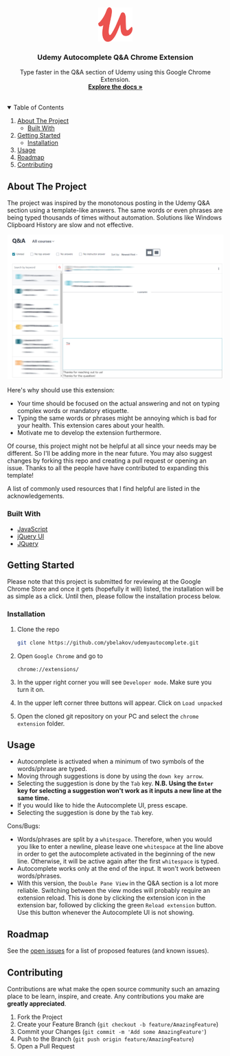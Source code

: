 <!-- PROJECT LOGO -->
<br />
<p align="center">
  <a href="https://github.com/ybelakov/udemyautocomplete">
    <img src="chrome extension/icon.png" alt="Logo" width="80" height="80">
  </a>

  <h3 align="center">Udemy Autocomplete Q&A Chrome Extension</h3>

  <p align="center">
    Type faster in the Q&A section of Udemy using this Google Chrome Extension.
    <br />
    <a href="#usage"><strong>Explore the docs »</strong></a>
    <br />
    <br />
  </p>
</p>



<!-- TABLE OF CONTENTS -->
<details open="open">
  <summary>Table of Contents</summary>
  <ol>
    <li>
      <a href="#about-the-project">About The Project</a>
      <ul>
        <li><a href="#built-with">Built With</a></li>
      </ul>
    </li>
    <li>
      <a href="#getting-started">Getting Started</a>
      <ul>
        <li><a href="#installation">Installation</a></li>
      </ul>
    </li>
    <li><a href="#usage">Usage</a></li>
    <li><a href="#roadmap">Roadmap</a></li>
    <li><a href="#contributing">Contributing</a></li>
  </ol>
</details>



<!-- ABOUT THE PROJECT -->
## About The Project
The project was inspired by the monotonous posting in the Udemy Q&A section using a template-like answers. The same words or even phrases are being typed thousands of times    without automation. Solutions like Windows Clipboard History are slow and not effective.

<img src="/images/screenshot.png" alt="Udemy Autocomplete Screen Shot" style="max-width:100%;">


Here's why should use this extension:
* Your time should be focused on the actual answering and not on typing complex words or mandatory etiquette.
* Typing the same words or phrases might be annoying which is bad for your health. This extension cares about your health.
* Motivate me to develop the extension furthermore.

Of course, this project might not be helpful at all since your needs may be different. So I'll be adding more in the near future. You may also suggest changes by forking this repo and creating a pull request or opening an issue. Thanks to all the people have have contributed to expanding this template!

A list of commonly used resources that I find helpful are listed in the acknowledgements.

### Built With
* [JavaScript](https://www.javascript.com/)
* [jQuery UI](https://jqueryui.com/)
* [JQuery](https://jquery.com)




<!-- GETTING STARTED -->
## Getting Started

Please note that this project is submitted for reviewing at the Google Chrome Store and once it gets (hopefully it will) listed, the installation will be as simple as a click.
Until then, please follow the installation process below.

### Installation

1. Clone the repo
   ```sh
   git clone https://github.com/ybelakov/udemyautocomplete.git
   ```
2. Open `Google Chrome` and go to 
   ```
   chrome://extensions/
   ```
3. In the upper right corner you will see `Developer mode`. Make sure you turn it on.

3. In the upper left corner three buttons will appear. Click on `Load unpacked`
4. Open the cloned git repository on your PC and select the `chrome extension` folder.
  



<!-- USAGE EXAMPLES -->
## Usage
* Autocomplete is activated when a minimum of two symbols of the words/phrase are typed.
* Moving through suggestions is done by using the `down key arrow`.
* Selecting the suggestion is done by the `Tab` key.
<b>N.B. Using the `Enter` key for selecting a suggestion won't work as it inputs a new line at the same time.</b>
* If you would like to hide the Autocomplete UI, press escape.
* Selecting the suggestion is done by the `Tab` key.

Cons/Bugs:
* Words/phrases are split by a `whitespace`. Therefore, when you would you like to enter a newline, please leave one `whitespace` at the line above in order to get the autocomplete activated in the beginning of the new line. Otherwise, it will be active again after the first `whitespace` is typed.
* Autocomplete works only at the end of the input. It won't work between words/phrases.
* With this version, the `Double Pane View` in the Q&A section is a lot more reliable. Switching between the view modes will probably require an extension reload. This is done by clicking the extension icon in the extension bar, followed by clicking the green `Reload extension` button. Use this button whenever the Autocomplete UI is not showing.


<!-- ROADMAP -->
## Roadmap

See the [open issues](https://github.com/ybelakov/udemyautocomplete/issues) for a list of proposed features (and known issues).



<!-- CONTRIBUTING -->
## Contributing

Contributions are what make the open source community such an amazing place to be learn, inspire, and create. Any contributions you make are **greatly appreciated**.

1. Fork the Project
2. Create your Feature Branch (`git checkout -b feature/AmazingFeature`)
3. Commit your Changes (`git commit -m 'Add some AmazingFeature'`)
4. Push to the Branch (`git push origin feature/AmazingFeature`)
5. Open a Pull Request
